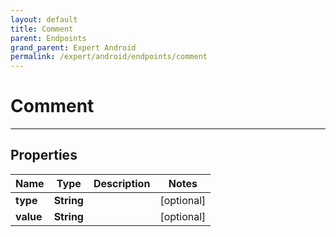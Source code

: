 ```yaml
---
layout: default
title: Comment
parent: Endpoints
grand_parent: Expert Android
permalink: /expert/android/endpoints/comment
---
```


# Comment

---

## Properties

| Name | Type | Description | Notes
| ------------ | ------------- | ------------- | -------------
**type** | **String** |  |  [optional]
**value** | **String** |  |  [optional]




